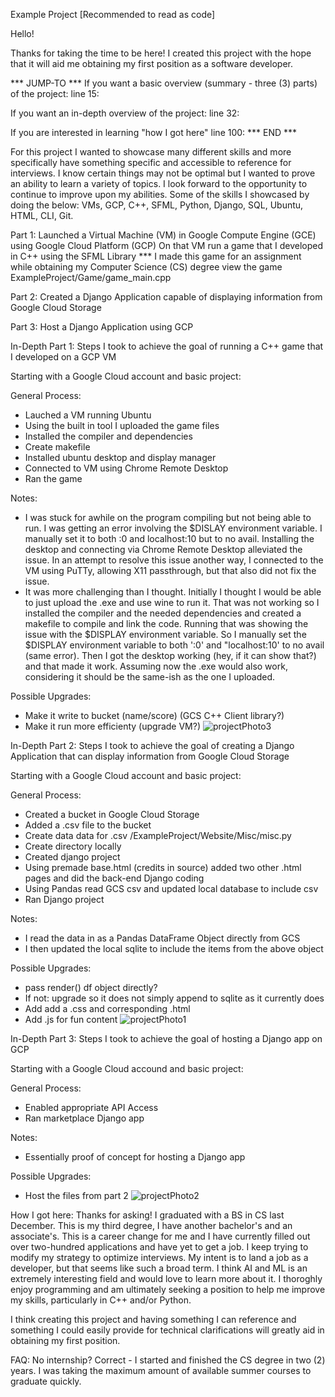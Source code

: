 Example Project [Recommended to read as code]

Hello!

Thanks for taking the time to be here! I created this project with the hope that it will aid me obtaining my first position as a software developer.

*** JUMP-TO ***
If you want a basic overview (summary - three (3) parts) of the project: line 15:

If you want an in-depth overview of the project: line 32:

If you are interested in learning "how I got here" line 100:
*** END ***

For this project I wanted to showcase many different skills and more specifically have something specific and accessible to reference for interviews. 
I know certain things may not be optimal but I wanted to prove an ability to learn a variety of topics. I look forward to the opportunity to continue 
to improve upon my abilities. Some of the skills I showcased by doing the below: VMs, GCP, C++, SFML, Python, Django, SQL, Ubuntu, HTML, CLI, Git.

Part 1: 
Launched a Virtual Machine (VM) in Google Compute Engine (GCE) using Google Cloud Platform (GCP)
On that VM run a game that I developed in C++ using the SFML Library
                   *** I made this game for an assignment while obtaining my Computer Science (CS) degree
                   view the game ExampleProject/Game/game_main.cpp
                   
Part 2:
Created a Django Application capable of displaying information from Google Cloud Storage

Part 3:
Host a Django Application using GCP


In-Depth Part 1:
Steps I took to achieve the goal of running a C++ game that I developed on a GCP VM

Starting with a Google Cloud account and basic project:

General Process:
- Lauched a VM running Ubuntu
- Using the built in tool I uploaded the game files
- Installed the compiler and dependencies
- Create makefile
- Installed ubuntu desktop and display manager
- Connected to VM using Chrome Remote Desktop
- Ran the game

Notes: 
- I was stuck for awhile on the program compiling but not being able to run. I was getting an error involving the $DISLAY environment variable. I manually set it to both :0 and localhost:10 but to no avail. Installing the desktop and connecting via Chrome Remote Desktop alleviated the issue. In an attempt to resolve this issue another way, I connected to the VM using PuTTy, allowing X11 passthrough, but that also did not fix the issue.
- It was more challenging than I thought. Initially I thought I would be able to just upload the .exe and use wine to run it. That was not working so I installed the compiler and the needed dependencies and created a makefile to compile and link the code. Running that was showing the issue with the $DISPLAY environment variable. So I manually set the $DISPLAY environment variable to both ':0' and "localhost:10' to no avail (same error). Then I got the desktop working (hey, if it can show that?) and that made it work. Assuming now the .exe would also work, considering it should be the same-ish as the one I uploaded.

Possible Upgrades:
- Make it write to bucket (name/score) (GCS C++ Client library?)
- Make it run more efficienty (upgrade VM?)
![projectPhoto3](https://github.com/MooreNick/ExampleProject/assets/123336257/69d3c7d8-1dfd-4032-ad60-02798bbdd238)


In-Depth Part 2:
Steps I took to achieve the goal of creating a Django Application that can display information from Google Cloud Storage

Starting with a Google Cloud account and basic project:

General Process:
- Created a bucket in Google Cloud Storage
- Added a .csv file to the bucket
- Create data data for .csv /ExampleProject/Website/Misc/misc.py
- Create directory locally
- Created django project
- Using premade base.html (credits in source) added two other .html pages and did the back-end Django coding
- Using Pandas read GCS csv and updated local database to include csv
- Ran Django project

Notes:
- I read the data in as a Pandas DataFrame Object directly from GCS
- I then updated the local sqlite to include the items from the above object

Possible Upgrades:
- pass render() df object directly?
-   If not: upgrade so it does not simply append to sqlite as it currently does
- Add add a .css and corresponding .html
- Add .js for fun content
![projectPhoto1](https://github.com/MooreNick/ExampleProject/assets/123336257/ddfef2c8-e568-473a-a675-7e7f880b6e2c)


In-Depth Part 3:
Steps I took to achieve the goal of hosting a Django app on GCP

Starting with a Google Cloud accound and basic project:

General Process:
- Enabled appropriate API Access
- Ran marketplace Django app
 
Notes:
- Essentially proof of concept for hosting a Django app

Possible Upgrades:
- Host the files from part 2
![projectPhoto2](https://github.com/MooreNick/ExampleProject/assets/123336257/334879c0-01d2-474b-bfc7-27bd0adf6909)


How I got here: Thanks for asking! I graduated with a BS in CS last December. This is my third degree, I have another bachelor's and an associate's. This is a career change for me and I have currently filled out over two-hundred applications and have yet to get a job. I keep trying to modify my strategy to optimize interviews. My intent is to land a job as a developer, but that seems like such a broad term. I think AI and ML is an extremely interesting field and would love to learn more about it. I thoroghly enjoy programming and am ultimately seeking a position to help me improve my skills, particularly in C++ and/or Python.

I think creating this project and having something I can reference and something I could easily provide for technical clarifications will greatly aid in obtaining my first position.

FAQ:
No internship?
Correct - I started and finished the CS degree in two (2) years. I was taking the maximum amount of available summer courses to graduate quickly.
